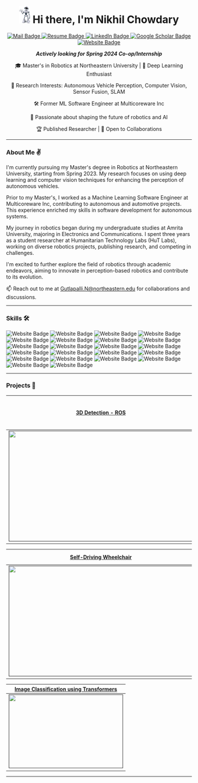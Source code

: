 <h1 align = "center"><img src="https://github.com/GutlapalliNikhil/GutlapalliNikhil/blob/main/robo.gif" width="30" />  Hi there, I'm Nikhil Chowdary </h1>
<p align="center">
  <a href="mailto:g.nikhilchowdary@gmail.com,gutlapalli.n@northeastern.edu">
    <img src="https://img.shields.io/badge/Mail-f25030?style=for-the-badge&logoColor=white" alt="Mail Badge">
  </a>
  <a href="https://drive.google.com/file/d/1dJcQ1GgKP3TIGDRlCVXVOfKX5a-7hIhP/view?usp=sharing">
    <img src="https://img.shields.io/badge/Resume-f2f542?style=for-the-badge&logoColor=white" alt="Resume Badge">
  </a>
  <a href="https://www.linkedin.com/in/gutlapalli-nikhil-chowdary/">
    <img src="https://img.shields.io/badge/LinkedIn-0077b5?style=for-the-badge&logoColor=white" alt="LinkedIn Badge">
  </a>
  <a href="https://scholar.google.com/citations?hl=en&user=bFMjC58AAAAJ&view_op=list_works">
    <img src="https://img.shields.io/badge/Google%20Scholar-babbbf?style=for-the-badge&logoColor=white" alt="Google Scholar Badge">
  </a>
  <a href="https://www.nikhilchowdary.com">
    <img src="https://img.shields.io/badge/Website-36d658?style=for-the-badge&logoColor=white" alt="Website Badge">
  </a>
</p>

<p align="center">
  <b><i>Actively looking for Spring 2024 Co-op/Internship</i></b><br>
</p>

<div align="center">

🎓 Master's in Robotics at Northeastern University | 🤖 Deep Learning Enthusiast

🔭 Research Interests: Autonomous Vehicle Perception, Computer Vision, Sensor Fusion, SLAM

🛠️ Former ML Software Engineer at Multicoreware Inc

🌱 Passionate about shaping the future of robotics and AI

🏆 Published Researcher | 🤝 Open to Collaborations

</div>

---

### About Me ✌️

I'm currently pursuing my Master's degree in Robotics at Northeastern University, starting from Spring 2023. My research focuses on using deep learning and computer vision techniques for enhancing the perception of autonomous vehicles.

Prior to my Master's, I worked as a Machine Learning Software Engineer at Multicoreware Inc, contributing to autonomous and automotive projects. This experience enriched my skills in software development for autonomous systems.

My journey in robotics began during my undergraduate studies at Amrita University, majoring in Electronics and Communications. I spent three years as a student researcher at Humanitarian Technology Labs (HuT Labs), working on diverse robotics projects, publishing research, and competing in challenges.

I'm excited to further explore the field of robotics through academic endeavors, aiming to innovate in perception-based robotics and contribute to its evolution.

📫 Reach out to me at Gutlapalli.N@northeastern.edu for collaborations and discussions.

---

### Skills 🛠️
<p>
<a>
    <img src="https://img.shields.io/badge/Python-2b7d6a?style=for-the-badge&logoColor=white" alt="Website Badge">
</a>
<a>
    <img src="https://img.shields.io/badge/C++-5ba171?style=for-the-badge&logoColor=white" alt="Website Badge">
</a>
<a>
    <img src="https://img.shields.io/badge/C-5c4000?style=for-the-badge&logoColor=white" alt="Website Badge">
</a>
<a>
    <img src="https://img.shields.io/badge/MATLAB-f7f7d3?style=for-the-badge&logoColor=white" alt="Website Badge">
</a> 
<a>
    <img src="https://img.shields.io/badge/ROS-716aaf?style=for-the-badge&logoColor=white" alt="Website Badge">
</a>
<a>
    <img src="https://img.shields.io/badge/PyTorch-36d658?style=for-the-badge&logoColor=white" alt="Website Badge">
</a>
<a>
    <img src="https://img.shields.io/badge/TensorFlow-bd0b17?style=for-the-badge&logoColor=white" alt="Website Badge">
</a>
<a>
    <img src="https://img.shields.io/badge/Scikit%20Learn-e2b08f?style=for-the-badge&logoColor=white" alt="Website Badge">
</a>
<a>
    <img src="https://img.shields.io/badge/ONNX-a557b4?style=for-the-badge&logoColor=white" alt="Website Badge">
</a>
<a>
    <img src="https://img.shields.io/badge/Open3D-ba0e52?style=for-the-badge&logoColor=white" alt="Website Badge">
</a>
<a>
    <img src="https://img.shields.io/badge/OpenCV-457821?style=for-the-badge&logoColor=white" alt="Website Badge">
</a>
<a>
    <img src="https://img.shields.io/badge/Computer%20Vision-cd882a?style=for-the-badge&logoColor=white" alt="Website Badge">
</a>
<a>
    <img src="https://img.shields.io/badge/Docker-afa40f?style=for-the-badge&logoColor=white" alt="Website Badge">
</a>
<a>
    <img src="https://img.shields.io/badge/GIT-530ee2?style=for-the-badge&logoColor=white" alt="Website Badge">
</a>
<a>
    <img src="https://img.shields.io/badge/Machine%20Learning-dbf41d?style=for-the-badge&logoColor=white" alt="Website Badge">
</a>
<a>
    <img src="https://img.shields.io/badge/Deep%20Learning-8bd1fe?style=for-the-badge&logoColor=white" alt="Website Badge">
</a>
<a>
    <img src="https://img.shields.io/badge/SLAM-b64879?style=for-the-badge&logoColor=white" alt="Website Badge">
</a>
<a>
    <img src="https://img.shields.io/badge/Sensor%20Fusion-f306a2?style=for-the-badge&logoColor=white" alt="Website Badge">
</a>
<a>
    <img src="https://img.shields.io/badge/Linux-5dd8bb?style=for-the-badge&logoColor=white" alt="Website Badge">
</a>
<a>
    <img src="https://img.shields.io/badge/Arduino-51b560?style=for-the-badge&logoColor=white" alt="Website Badge">
</a>
<a>
    <img src="https://img.shields.io/badge/Raspberry%20PI-731461?style=for-the-badge&logoColor=white" alt="Website Badge">
</a>
<a>
    <img src="https://img.shields.io/badge/Nvidia%20Jetson%20AGX-6d5e61?style=for-the-badge&logoColor=white" alt="Website Badge">
</a>
</p>

---

### Projects 🚀

|  [3D Detection - ROS](https://github.com/GutlapalliNikhil/Complex-YOLO-ROS-3D-Object-Detection)|  [PointCloud Classification](https://github.com/GutlapalliNikhil/Pointcloud-Classification-Pytorch)|  [CHETAK 🐎 - The Home Service Robot](https://github.com/GutlapalliNikhil/Install_Speech_Navigation)|
| :-:| :-:| :-:| 
| [<img src = "https://www.nikhilchowdary.com/assets/img/publications/3D_detection.png" width = 500 height = 300/>]()| [<img src="https://www.nikhilchowdary.com/assets/img/publications/pointcloud_Classification.png" width = 500 height = 200/>]() |[<img src = "https://github.com/GutlapalliNikhil/GutlapalliNikhil/blob/main/chetak.png" width = 500 height = 300/>]()

|  [Self-Driving Wheelchair](https://github.com/GutlapalliNikhil/Install_Speech_Navigation)|  [Autonomous Disaster Response & Reconnaissance using TurtleBot 3](https://github.com/deep-zspace/Autonomous_Disaster_Response_robot)|  [Collaborative SLAM using Multi-Robot System](https://github.com/GutlapalliNikhil/Collaborative_SLAM)|
| :-:| :-:| :-:| 
| [<img src = "https://www.nikhilchowdary.com/assets/img/publications/21.png" width = 500 height = 300/>]()| [<img src="https://www.nikhilchowdary.com/assets/img/publications/aa.png" width = 450 height = 200/>]() |[<img src = "https://github.com/GutlapalliNikhil/GutlapalliNikhil.github.io/blob/main/assets/img/publications/collaborative_SLAM.gif" width = 250 height = 200/>]()

| [Image Classification using Transformers](https://github.com/GutlapalliNikhil/ImageClassification_VIT_TransferLearning)|
| :-:|
| [<img src = "https://www.nikhilchowdary.com/assets/img/publications/image_classification.png" width = 310 height = 200/>]()|

---
